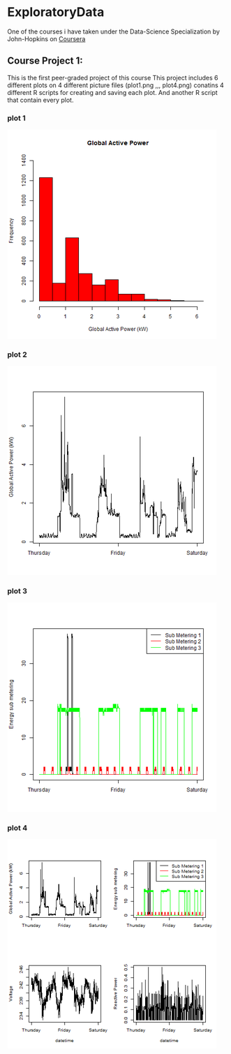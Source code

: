 # ExploratoryData
One of the courses i have taken under the Data-Science Specialization by John-Hopkins on [Coursera](https://www.coursera.org/specializations/jhu-data-science?utm_medium=sem&utm_source=gg&utm_campaign=B2C_EMEA__coursera_FTCOF_career-academy_pmax-multiple-audiences-country-multi&campaignid=20858198824&adgroupid=&device=c&keyword=&matchtype=&network=x&devicemodel=&adposition=&creativeid=&hide_mobile_promo&gad_source=1&gclid=EAIaIQobChMI6t-Ys-zUiQMV-0NBAh3tFBfaEAAYASAAEgJgQ_D_BwE)
## Course Project 1:
This is the first peer-graded project of this course
This project includes 6 different plots on 4 different picture files (plot1.png ,,, plot4.png)
conatins 4 different R scripts for creating and saving each plot. And another R script that contain every plot.
### plot 1
![plot1](https://github.com/11sdz/ExploratoryData/blob/main/Course%20Project%201/plot1.png)

### plot 2
![plot1](https://github.com/11sdz/ExploratoryData/blob/main/Course%20Project%201/plot2.png)

### plot 3
![plot1](https://github.com/11sdz/ExploratoryData/blob/main/Course%20Project%201/plot3.png)

### plot 4
![plot1](https://github.com/11sdz/ExploratoryData/blob/main/Course%20Project%201/plot4.png)
